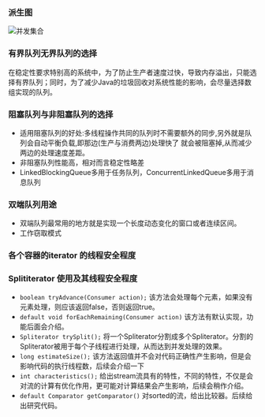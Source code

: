 ### 派生图

![并发集合](https://i.loli.net/2021/06/17/zTFae7L6X5WtwE1.png)

### 有界队列无界队列的选择

在稳定性要求特别高的系统中，为了防止生产者速度过快，导致内存溢出，只能选择有界队列；同时，为了减少Java的垃圾回收对系统性能的影响，会尽量选择数组实现的队列。

### 阻塞队列与非阻塞队列的选择

- 适用阻塞队列的好处:多线程操作共同的队列时不需要额外的同步,另外就是队列会自动平衡负载,即那边(生产与消费两边)处理快了
  就会被阻塞掉,从而减少两边的处理速度差距。
- 非阻塞队列性能高，相对而言稳定性略差
- LinkedBlockingQueue多用于任务队列，ConcurrentLinkedQueue多用于消息队列

### 双端队列用途

- 双端队列最常用的地方就是实现一个长度动态变化的窗口或者连续区间。
- 工作窃取模式

### 各个容器的iterator 的线程安全程度

### Splititerator 使用及其线程安全程度

- `boolean tryAdvance(Consumer action);` 该方法会处理每个元素，如果没有元素处理，则应该返回false，否则返回true。
- `default void forEachRemaining(Consumer action)` 该方法有默认实现，功能后面会介绍。
- `Spliterator trySplit();` 将一个Spliterator分割成多个Spliterator。分割的Spliterator被用于每个子线程进行处理，从而达到并发处理的效果。
- `long estimateSize();` 该方法返回值并不会对代码正确性产生影响，但是会影响代码的执行线程数，后续会介绍一下
- `int characteristics();` 给出stream流具有的特性，不同的特性，不仅是会对流的计算有优化作用，更可能对计算结果会产生影响，后续会稍作介绍。
- `default Comparator getComparator()` 对sorted的流，给出比较器。后续给出研究代码。


